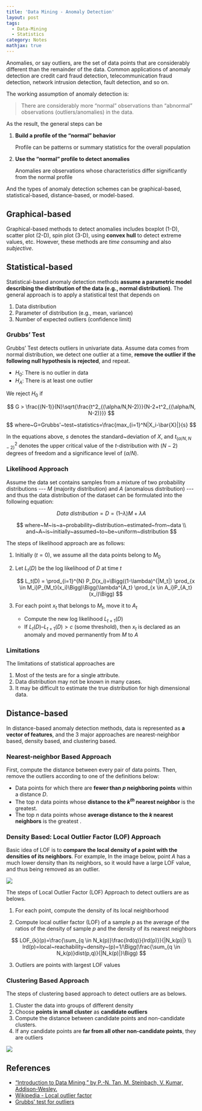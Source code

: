 ```yaml
---
title: 'Data Mining - Anomaly Detection'
layout: post
tags:
  - Data-Mining
  - Statistics
category: Notes
mathjax: true
---
```


Anomalies, or say outliers, are the set of data points that are considerably different than the remainder of the data.   Common applications of anomaly detection are credit card fraud detection, telecommunication fraud detection, network intrusion detection, fault detection, and so on.

The working assumption of anomaly detection is:

> There are considerably more “normal” observations than “abnormal” observations (outliers/anomalies) in the data.


<!--more-->

As the result, the general steps can be

1. **Build a profile of the “normal” behavior**
    
    Profile can be patterns or summary statistics for the overall population

2. **Use the “normal” profile to detect anomalies**
    
    Anomalies are observations whose characteristics differ significantly from the normal profile


And the types of anomaly detection schemes can be graphical-based, statistical-based, distance-based, or model-based.


## Graphical-based

Graphical-based methods to detect anomalies includes boxplot (1-D), scatter plot (2-D), spin plot (3-D), using **convex hull** to detect extreme values, etc.   However, these methods are _time consuming_ and also _subjective_.

## Statistical-based

Statistical-based anomaly detection methods **assume a parametric model describing the distribution of the data (e.g., normal distribution)**.   The general approach is to apply a statistical test that depends on 

1. Data distribution
2. Parameter of distribution (e.g., mean, variance)
3. Number of expected outliers (confidence limit)


### Grubbs’ Test

Grubbs’ Test detects outliers in univariate data.   Assume data comes from normal distribution, we detect one outlier at a time, **remove the outlier if the following null hypothesis is rejected**, and repeat.

- $H_0$: There is no outlier in data
- $H_A$: There is at least one outlier

We reject $H_0$ if

$$
G > \frac{(N-1)}{N}\sqrt{\frac{t^2_{(\alpha/N,N-2)}}{N-2+t^2_{(\alpha/N, N-2)}}}
$$

$$
where~G=Grubbs'~test~statistics=\frac{max_{i=1}^N|X_i-\bar{X}|}{s}
$$

In the equations above, $s$ denotes the standard~deviation of $X$, and $t^2_{(\alpha/N,N-2)}$ denotes the upper critical value of the $t$-distribution with $(N − 2)$ degrees of freedom and a significance level of $(\alpha/N)$.

### Likelihood Approach

Assume the data set contains samples from a mixture of two probability distributions --- $M$ (majority distribution) and $A$ (anomalous distribution) --- and thus the data distribution of the dataset can be formulated into the following equation:

$$
Data~distribution = D = (1 – \lambda) M + \lambda A
$$

$$
where~M~is~a~probability~distribution~estimated~from~data
\\
and~A~is~initially~assumed~to~be~uniform~distribution
$$

The steps of likelihood approach are as follows:

1. Initially ($t=0$), we assume all the data points belong to $M_0$
2. Let $L_t(D)$ be the log likelihood of $D$ at time $t$
    
    $$
    L_t(D) = \prod_{i=1}^{N} P_D(x_i)=\Bigg((1-\lambda)^{|M_t|} \prod_{x \in M_i}P_{M_t}(x_i)\Bigg)\Bigg(\lambda^{A_t} \prod_{x \in A_i}P_{A_t}(x_i)\Bigg)
    $$
3. For each point $x_t$ that belongs to $M_t$, move it to $A_t$
    - Compute the new log likelihood $L_{t+1} (D)$
    - If $L_t(D) – L_{t+1} (D) > c$  (some threshold), then $x_t$ is declared as an anomaly and moved permanently from $M$ to $A$

### Limitations

The limitations of statistical approaches are

1. Most of the tests are for a single attribute.
2. Data distribution may not be known in many cases.
3. It may be difficult to estimate the true distribution for high dimensional data.

## Distance-based

In distance-based anomaly detection methods, data is represented as **a vector of features**, and the 3 major approaches are nearest-neighbor based, density based, and clustering based.

### Nearest-neighbor Based Approach

First, compute the distance between every pair of data points.   Then, remove the outliers according to one of the definitions below:

- Data points for which there are **fewer than $p$ neighboring points** within a distance $D$.
- The top $n$ data points whose **distance to the $k^{th}$ nearest neighbor** is the greatest.
- The top $n$ data points whose **average distance to the $k$ nearest neighbors** is the greatest .

### Density Based: Local Outlier Factor (LOF) Approach

Basic idea of LOF is to **compare the local density of a point with the densities of its neighbors**.   For example, In the image below, point $A$ has a much lower density than its neighbors, so it would have a large LOF value, and thus being removed as an outlier.

![](https://i.imgur.com/1a47Hav.png)


The steps of Local Outlier Factor (LOF) Approach to detect outliers are as belows.

1. For each point, compute the density of its local neighborhood

2. Compute local outlier factor (LOF) of a sample $p$ as the average of the ratios of the density of sample $p$ and the density of its nearest neighbors

$$
LOF_{k}(p)=\frac{\sum_{q \in N_k(p)}\frac{lrd(q)}{lrd(p)}}{|N_k(p)|}
\\
lrd(p)=local~reachability~density~(p)=1/\Bigg(\frac{\sum_{q \in N_k(p)}dist(p,q)}{|N_k(p)|}\Bigg)
$$
    
3. Outliers are points with largest LOF values

### Clustering Based Approach

The steps of clustering based approach to detect outliers are as belows.

1. Cluster the data into groups of different density
2. Choose **points in small cluster** as **candidate outliers**
3. Compute the distance between candidate points and non-candidate clusters. 
4. If any candidate points are **far from all other non-candidate points**, they are outliers

![](https://i.imgur.com/AfDFu31.png)

## References
- [“Introduction to Data Mining,” by P.-N. Tan, M. Steinbach, V. Kumar, Addison-Wesley.](http://www-users.cs.umn.edu/~kumar/dmbook/index.php)
- [Wikipedia - Local outlier factor](https://en.wikipedia.org/wiki/Local_outlier_factor)
- [Grubbs' test for outliers](https://en.wikipedia.org/wiki/Grubbs%27_test_for_outliers)

